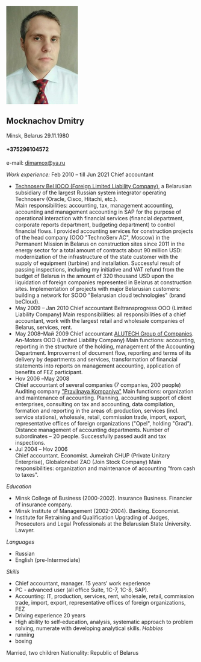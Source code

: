
![Macknachou](Macknachou.jpg)

## Mocknachov Dmitry 
Minsk, Belarus  29.11.1980
#### +375296104572
e-mail: dimamox@ya.ru

_Work experience:_ 
Feb 2010 – till Jun 2021 	Chief accountant 
 * [Technoserv Bel IOOO (Foreign Limited Liability Company)](https://t1-integration.ru/), a Belarusian subsidiary of the largest Russian system integrator operating Technoserv (Oracle, Cisco, Hitachi, etc.).       
Main responsibilities: accounting, tax, management accounting, accounting and management accounting in SAP for the purpose of operational interaction with financial services (financial department, corporate reports department, budgeting department) to control financial flows.
  I provided accounting services for construction projects of the head company (OOO "TechnoServ AC", Moscow) in the Permanent Mission in Belarus on construction sites since 2011 in the energy sector for a total amount of contracts about 90 million USD: modernization of the infrastructure of the state customer with the supply of equipment (turbine) and installation. 
   Successful result of passing inspections, including my initiative and VAT refund from the budget of Belarus in the amount of 320 thousand USD upon the liquidation of foreign companies represented in Belarus at construction sites. Implementation of projects with major Belarusian customers: building a network for SOOO "Belarusian cloud technologies" (brand beCloud).
* Маy 2009 – Jan 2010	Chief accountant 
Beltransprogress OOO (Limited Liability Company)
Main responsibilities: all responsibilities of a chief accountant, work with the largest retail and wholesale companies of Belarus, services, rent.
* Маy 2008–Май 2009	
Chief accountant
[ALUTECH Group of Companies](https://alutech-group.com).  An-Motors OOO (Limited Liability Company)
  Main functions: accounting, reporting in the structure of the holding, management of the Accounting Department. Improvement of document flow, reporting and terms of its delivery by departments and services, transformation of financial statements into reports on management accounting, application of benefits of FEZ participant.
* Ноv 2006 –Маy 2008	
Chief accountant of several companies (7 companies, 200 people)
Auditing company ["Pravilnaya Kompaniya"](https://erudite.by/)
Main functions: organization and maintenance of accounting. Planning, accounting support of client enterprises, consulting on tax and accounting, data compilation, formation and reporting in the areas of: production, services (incl. service stations), wholesale, retail, commission trade, import, export, representative offices of foreign organizations ("Opel", holding "Grad"). Distance management of accounting departments. Number of subordinates – 20 people. Successfully passed audit and tax inspections.
* Jul 2004 – Ноv 2006	
Chief accountant. Economist.
Jumeirah CHUP (Private Unitary Enterprise), Globalonebel ZAO (Join Stock Company)
Main responsibilities: organization and maintenance of accounting "from cash to taxes".

_Education_
* Minsk College of Business (2000-2002). Insurance Business. Financier of insurance company.
* Minsk Institute of Management (2002-2004). Banking. Economist.
* Institute for Retraining and Qualification Upgrading of Judges, Prosecutors and Legal Professionals at the Belarusian State University. Lawyer.

_Languages_
* Russian
* English (pre-Intermediate)

_Skills_
* Chief accountant, manager. 15 years’ work experience
* PC - advanced user (all office Suite, 1C-7, 1C-8, SAP).
* Accounting: IT, production, services, rent, wholesale, retail, commission trade, import, export, representative offices of foreign organizations, FEZ
* Driving experience 20 years
* High ability to self-education, analysis, systematic approach to problem solving, numerate with developing analytical skills.
_Hobbies_
* running
* boxing

Married, two children
Nationality: Republic of Belarus

